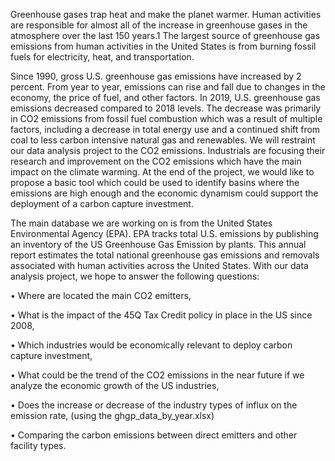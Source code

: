 Greenhouse gases trap heat and make the planet warmer. Human activities are responsible for almost all of the increase in greenhouse gases in the atmosphere over the last 150 years.1 The largest source of greenhouse gas emissions from human activities in the United States is from burning fossil fuels for electricity, heat, and transportation.

Since 1990, gross U.S. greenhouse gas emissions have increased by 2 percent. From year to year, emissions can rise and fall due to changes in the economy, the price of fuel, and other factors. In 2019, U.S. greenhouse gas emissions decreased compared to 2018 levels. The decrease was primarily in CO2 emissions from fossil fuel combustion which was a result of multiple factors, including a decrease in total energy use and a continued shift from coal to less carbon intensive natural gas and renewables. We will restraint our data analysis project to the CO2 emissions. Industrials are focusing their research and improvement on the CO2 emissions which have the main impact on the climate warming. At the end of the project, we would like to propose a basic tool which could be used to identify basins where the emissions are high enough and the economic dynamism could support the deployment of a carbon capture investment.

The main database we are working on is from the United States Environmental Agency (EPA). EPA tracks total U.S. emissions by publishing an inventory of the US Greenhouse Gas Emission by plants. This annual report estimates the total national greenhouse gas emissions and removals associated with human activities across the United States. With our data analysis project, we hope to answer the following questions:

• Where are located the main CO2 emitters,

• What is the impact of the 45Q Tax Credit policy in place in the US since 2008,

• Which industries would be economically relevant to deploy carbon capture investment,

• What could be the trend of the CO2 emissions in the near future if we analyze the economic growth of the US industries,

• Does the increase or decrease of the industry types of influx on the emission rate, (using the ghgp_data_by_year.xlsx)

• Comparing the carbon emissions between direct emitters and other facility types.
